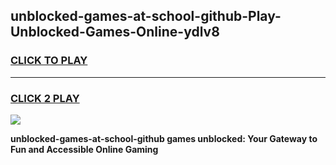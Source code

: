 
## unblocked-games-at-school-github-Play-Unblocked-Games-Online-ydlv8
<h3>
<a href="https://premium76.site?title=unblocked-games-at-school-github&ref=24A">CLICK TO PLAY</a></h3>
<hr>

<h3>
<a href="https://premium76.site?title=unblocked-games-at-school-github&ref=24A">CLICK 2 PLAY</a>
  
</h3>

<a href="https://premium76.site?title=unblocked-games-at-school-github&ref=24A"><img src="https://clearcache.store/games.png"></a>


**unblocked-games-at-school-github games unblocked: Your Gateway to Fun and Accessible Online Gaming**
